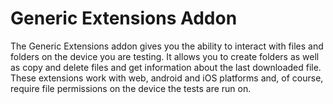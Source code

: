 # Generic Extensions Addon

The Generic Extensions addon gives you the ability to interact with files and folders on the device you are testing. It allows you to create folders as well as copy and delete files and get information about the last downloaded file. These extensions work with web, android and iOS platforms and, of course, require file permissions on the device the tests are run on.

